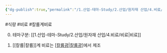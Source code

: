 ```yaml
---
{"dg-publish":true,"permalink":"/1.산업-테마-Study/2.산업/원자재 산업/4.비료/INFO_비료/칼륨계 비료/","created":"2024-11-20T21:02:28.953+09:00","updated":"2025-06-26T15:40:09.857+09:00"}
---
```


#식량 #비료 #칼륨계비료 

0. 테마구분: [[1.산업-테마-Study/2.산업/원자재 산업/4.비료/비료\|비료]]

1. [[칼륨\|칼륨]]계 비료는 [[칼륨광\|칼륨광]]([[칼리석\|칼리석]])에서 제조